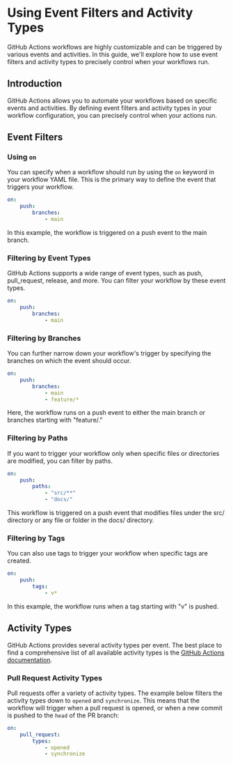 # Using Event Filters and Activity Types

GitHub Actions workflows are highly customizable and can be triggered by various events and activities. In this guide, we'll explore how to use event filters and activity types to precisely control when your workflows run.

## Introduction

GitHub Actions allows you to automate your workflows based on specific events and activities. By defining event filters and activity types in your workflow configuration, you can precisely control when your actions run.

## Event Filters

### Using `on`

You can specify when a workflow should run by using the `on` keyword in your workflow YAML file. This is the primary way to define the event that triggers your workflow.

```yaml
on:
    push:
        branches:
            - main
```

In this example, the workflow is triggered on a push event to the main branch.

### Filtering by Event Types

GitHub Actions supports a wide range of event types, such as push, pull_request, release, and more. You can filter your workflow by these event types.

```yaml
on:
    push:
        branches:
            - main
```

### Filtering by Branches

You can further narrow down your workflow's trigger by specifying the branches on which the event should occur.

```yaml
on:
    push:
        branches:
            - main
            - feature/*
```

Here, the workflow runs on a push event to either the main branch or branches starting with "feature/."

### Filtering by Paths

If you want to trigger your workflow only when specific files or directories are modified, you can filter by paths.

```yaml
on:
    push:
        paths:
            - "src/**"
            - "docs/"
```

This workflow is triggered on a push event that modifies files under the src/ directory or any file or folder in the docs/ directory.

### Filtering by Tags

You can also use tags to trigger your workflow when specific tags are created.

```yaml
on:
    push:
        tags:
            - v*
```

In this example, the workflow runs when a tag starting with "v" is pushed.

## Activity Types

GitHub Actions provides several activity types per event. The best place to find a comprehensive list of all available activity types is the [GitHub Actions documentation](https://docs.github.com/en/actions/using-workflows/events-that-trigger-workflows).

### Pull Request Activity Types

Pull requests offer a variety of activity types. The example below filters the activity types down to `opened` and `synchronize`. This means that the workflow will trigger when a pull request is opened, or when a new commit is pushed to the `head` of the PR branch:

```yaml
on:
    pull_request:
        types:
            - opened
            - synchronize
```
